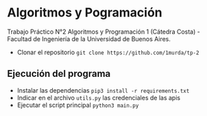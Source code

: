 # Algoritmos y Pogramación
Trabajo Práctico N°2 Algoritmos y Programación 1 (Cátedra Costa) - Facultad de Ingeniería de la Universidad de Buenos Aires.

* Clonar el repositorio `git clone https://github.com/1murda/tp-2`

## Ejecución del programa
* Instalar las dependencias `pip3 install -r requirements.txt`
* Indicar en el archivo `utils.py` las credenciales de las apis
* Ejecutar el script principal `python3 main.py`
